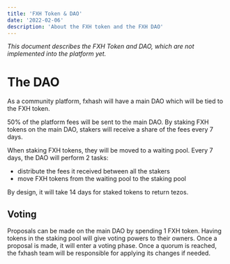 ```yaml
---
title: 'FXH Token & DAO'
date: '2022-02-06'
description: 'About the FXH token and the FXH DAO'
---
```



*This document describes the FXH Token and DAO, which are not implemented into the platform yet.*


# The DAO

As a community platform, fxhash will have a main DAO which will be tied to the FXH token. 

50% of the platform fees will be sent to the main DAO. By staking FXH tokens on the main DAO, stakers will receive a share of the fees every 7 days.

When staking FXH tokens, they will be moved to a waiting pool. Every 7 days, the DAO will perform 2 tasks:

* distribute the fees it received between all the stakers
* move FXH tokens from the waiting pool to the staking pool

By design, it will take 14 days for staked tokens to return tezos.


## Voting

Proposals can be made on the main DAO by spending 1 FXH token. Having tokens in the staking pool will give voting powers to their owners. Once a proposal is made, it will enter a voting phase. Once a quorum is reached, the fxhash team will be responsible for applying its changes if needed.